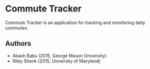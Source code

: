 # Commute Tracker

Commute Tracker is an application for tracking and monitoring daily commutes.

## Authors

- Akash Babu (2015, George Mason University)
- Riley Shenk (2015, University of Maryland)
